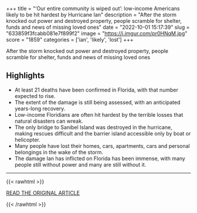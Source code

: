 +++
title = "‘Our entire community is wiped out’: low-income Americans likely to be hit hardest by Hurricane Ian"
description = "After the storm knocked out power and destroyed property, people scramble for shelter, funds and news of missing loved ones"
date = "2022-10-01 15:17:39"
slug = "633859f3fcabb081e7f899f2"
image = "https://i.imgur.com/pr0HNqM.jpg"
score = "1859"
categories = ['ian', 'likely', 'lost']
+++

After the storm knocked out power and destroyed property, people scramble for shelter, funds and news of missing loved ones

## Highlights

- At least 21 deaths have been confirmed in Florida, with that number expected to rise.
- The extent of the damage is still being assessed, with an anticipated years-long recovery.
- Low-income Floridians are often hit hardest by the terrible losses that natural disasters can wreak.
- The only bridge to Sanibel Island was destroyed in the hurricane, making rescues difficult and the barrier island accessible only by boat or helicopter.
- Many people have lost their homes, cars, apartments, cars and personal belongings in the wake of the storm.
- The damage Ian has inflicted on Florida has been immense, with many people still without power and many are still without it.

---

{{< rawhtml >}}
  <p class="article-category">
    <a target="_blank" href="https://www.theguardian.com/us-news/2022/oct/01/hurricane-ian-inequality-recovery-damage-florida">READ THE ORIGINAL ARTICLE</a>
  </p>
{{< /rawhtml >}}
